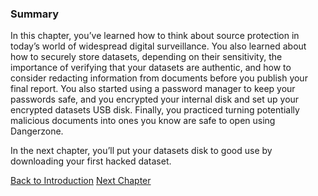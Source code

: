### Summary
In this chapter, you’ve learned how to think about source protection in today’s world of widespread digital surveillance. You also learned about how to securely store datasets, depending on their sensitivity, the importance of verifying that your datasets are authentic, and how to consider redacting information from documents before you publish your final report. You also started using a password manager to keep your passwords safe, and you encrypted your internal disk and set up your encrypted datasets USB disk. Finally, you practiced turning potentially malicious documents into ones you know are safe to open using Dangerzone. 

In the next chapter, you’ll put your datasets disk to good use by downloading your first hacked dataset.

[Back to Introduction](./introduction.html)
[Next Chapter](./chapter-2.html)

